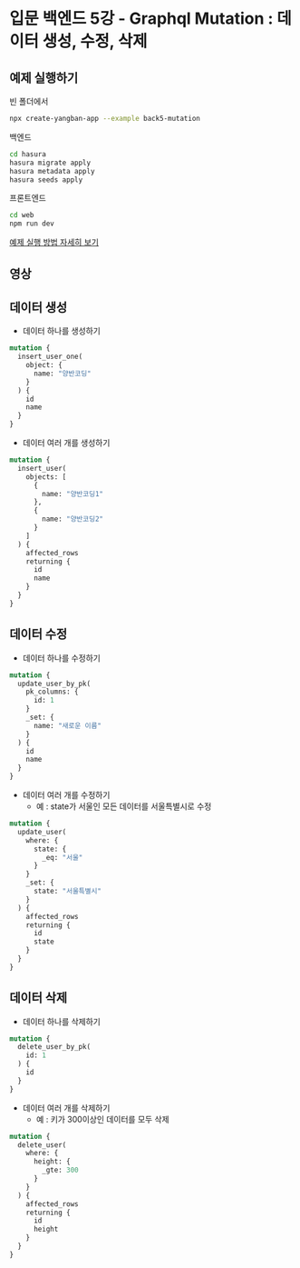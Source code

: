 # 입문 백엔드 5강 - Graphql Mutation : 데이터 생성, 수정, 삭제

## 예제 실행하기

빈 폴더에서
```bash
npx create-yangban-app --example back5-mutation
```
백엔드
```bash
cd hasura
hasura migrate apply
hasura metadata apply
hasura seeds apply
```
프론트엔드
```bash
cd web
npm run dev
```
[예제 실행 방법 자세히 보기](https://github.com/YangbanCoding/yangban-beginner/blob/main/docs/back-practice.MD)

## 영상

## 데이터 생성
- 데이터 하나를 생성하기
```graphql
mutation {
  insert_user_one(
    object: {
      name: "양반코딩"
    }
  ) {
    id
    name
  }
}
```
- 데이터 여러 개를 생성하기
```graphql
mutation {
  insert_user(
    objects: [
      {
        name: "양반코딩1"
      },
      {
        name: "양반코딩2"
      }
    ]
  ) {
    affected_rows
    returning {
      id
      name
    }
  }
}
```

## 데이터 수정
- 데이터 하나를 수정하기
```graphql
mutation {
  update_user_by_pk(
    pk_columns: {
      id: 1
    }
    _set: {
      name: "새로운 이름"
    }
  ) {
    id
    name
  }
}
```

- 데이터 여러 개를 수정하기 
  - 예 : state가 서울인 모든 데이터를 서울특별시로 수정
```graphql
mutation {
  update_user(
    where: {
      state: {
        _eq: "서울"
      }
    }
    _set: {
      state: "서울특별시"
    }
  ) {
    affected_rows
    returning {
      id
      state
    }
  }
}
```

## 데이터 삭제
- 데이터 하나를 삭제하기
```graphql
mutation {
  delete_user_by_pk(
    id: 1
  ) {
    id
  }
}
```

- 데이터 여러 개를 삭제하기
  - 예 : 키가 300이상인 데이터를 모두 삭제
```graphql
mutation {
  delete_user(
    where: {
      height: {
        _gte: 300
      }
    }
  ) {
    affected_rows
    returning {
      id
      height
    }
  }
}
```
